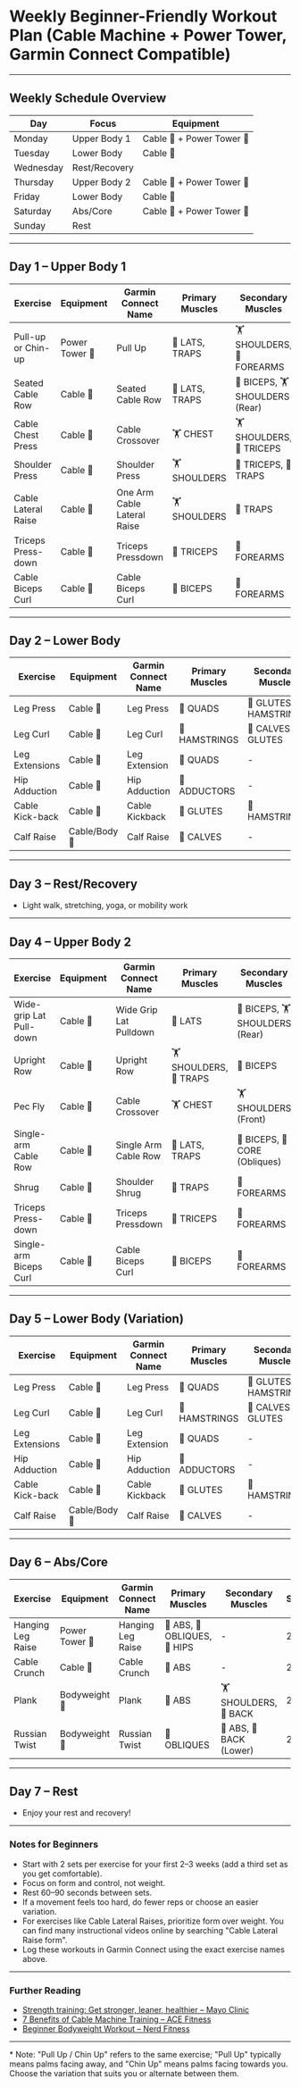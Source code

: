 # Weekly Beginner-Friendly Workout Plan (Cable Machine + Power Tower, Garmin Connect Compatible)

---

## Weekly Schedule Overview

| Day       | Focus         | Equipment              |
|-----------|--------------|------------------------|
| Monday    | Upper Body 1  | Cable 🔗 + Power Tower 🤸 |
| Tuesday   | Lower Body    | Cable 🔗               |
| Wednesday | Rest/Recovery |                        |
| Thursday  | Upper Body 2  | Cable 🔗 + Power Tower 🤸 |
| Friday    | Lower Body    | Cable 🔗               |
| Saturday  | Abs/Core      | Cable 🔗 + Power Tower 🤸 |
| Sunday    | Rest          |                        |

---

## Day 1 – Upper Body 1

| Exercise                  | Equipment      | Garmin Connect Name   | Primary Muscles              | Secondary Muscles             | Sets | Reps   |
|---------------------------|---------------|----------------------|------------------------------|-------------------------------|------|--------|
| Pull-up or Chin-up        | Power Tower 🤸 | Pull Up              | 🦾 LATS, TRAPS                | 🏋️ SHOULDERS, 💪 FOREARMS     | 2–3  | 5–8    |
| Seated Cable Row          | Cable 🔗      | Seated Cable Row     | 🦾 LATS, TRAPS                 | 💪 BICEPS, 🏋️ SHOULDERS (Rear) | 2–3  | 8–12   |
| Cable Chest Press         | Cable 🔗      | Cable Crossover      | 🏋️ CHEST                     | 🏋️ SHOULDERS, 💪 TRICEPS       | 2–3  | 8–12   |
| Shoulder Press            | Cable 🔗      | Shoulder Press       | 🏋️ SHOULDERS                  | 💪 TRICEPS, 🦾 TRAPS          | 2–3  | 8–12   |
| Cable Lateral Raise       | Cable 🔗      | One Arm Cable Lateral Raise  | 🏋️ SHOULDERS                  | 🦾 TRAPS                      | 2    | 10–12  |
| Triceps Press-down        | Cable 🔗      | Triceps Pressdown    | 💪 TRICEPS                   | 💪 FOREARMS                   | 2    | 10–12  |
| Cable Biceps Curl         | Cable 🔗      | Cable Biceps Curl    | 💪 BICEPS                    | 💪 FOREARMS                   | 2    | 10–12  |

---

## Day 2 – Lower Body

| Exercise            | Equipment    | Garmin Connect Name   | Primary Muscles | Secondary Muscles        | Sets | Reps   |
|---------------------|-------------|----------------------|-----------------|--------------------------|------|--------|
| Leg Press           | Cable 🔗    | Leg Press            | 🦵 QUADS        | 🍑 GLUTES, 🦵 HAMSTRINGS  | 2–3  | 10–15  |
| Leg Curl            | Cable 🔗    | Leg Curl             | 🦵 HAMSTRINGS   | 🦶 CALVES, 🍑 GLUTES      | 2–3  | 10–15  |
| Leg Extensions      | Cable 🔗    | Leg Extension        | 🦵 QUADS        | -                        | 2–3  | 10–15  |
| Hip Adduction       | Cable 🔗    | Hip Adduction        | 🦵 ADDUCTORS    | -                        | 2    | 12–15  |
| Cable Kick-back     | Cable 🔗    | Cable Kickback       | 🍑 GLUTES       | 🦵 HAMSTRINGS            | 2    | 10–12  |
| Calf Raise          | Cable/Body 🤸 | Calf Raise           | 🦶 CALVES       | -                        | 2    | 15–20  |

---

## Day 3 – Rest/Recovery

- Light walk, stretching, yoga, or mobility work

---

## Day 4 – Upper Body 2

| Exercise                  | Equipment      | Garmin Connect Name   | Primary Muscles | Secondary Muscles             | Sets | Reps   |
|---------------------------|---------------|----------------------|-----------------|-------------------------------|------|--------|
| Wide-grip Lat Pull-down   | Cable 🔗      | Wide Grip Lat Pulldown | 🦾 LATS         | 💪 BICEPS, 🏋️ SHOULDERS (Rear) | 2–3  | 8–12   |
| Upright Row               | Cable 🔗      | Upright Row          | 🏋️ SHOULDERS, 🦾 TRAPS | 💪 BICEPS                     | 2    | 10–12  |
| Pec Fly                   | Cable 🔗      | Cable Crossover      | 🏋️ CHEST        | 🏋️ SHOULDERS (Front)         | 2    | 10–12  |
| Single-arm Cable Row      | Cable 🔗      | Single Arm Cable Row | 🦾 LATS, TRAPS  | 💪 BICEPS, 🧘 CORE (Obliques) | 2    | 10–12  |
| Shrug                     | Cable 🔗      | Shoulder Shrug       | 🦾 TRAPS        | 💪 FOREARMS                   | 2    | 10–12  |
| Triceps Press-down        | Cable 🔗      | Triceps Pressdown    | 💪 TRICEPS      | 💪 FOREARMS                   | 2    | 10–12  |
| Single-arm Biceps Curl    | Cable 🔗      | Cable Biceps Curl    | 💪 BICEPS       | 💪 FOREARMS                   | 2    | 10–12  |

---

## Day 5 – Lower Body (Variation)

| Exercise            | Equipment    | Garmin Connect Name   | Primary Muscles | Secondary Muscles        | Sets | Reps   |
|---------------------|-------------|----------------------|-----------------|--------------------------|------|--------|
| Leg Press           | Cable 🔗    | Leg Press            | 🦵 QUADS        | 🍑 GLUTES, 🦵 HAMSTRINGS  | 2–3  | 10–15  |
| Leg Curl            | Cable 🔗    | Leg Curl             | 🦵 HAMSTRINGS   | 🦶 CALVES, 🍑 GLUTES      | 2–3  | 10–15  |
| Leg Extensions      | Cable 🔗    | Leg Extension        | 🦵 QUADS        | -                        | 2–3  | 10–15  |
| Hip Adduction       | Cable 🔗    | Hip Adduction        | 🦵 ADDUCTORS    | -                        | 2    | 12–15  |
| Cable Kick-back     | Cable 🔗    | Cable Kickback       | 🍑 GLUTES       | 🦵 HAMSTRINGS            | 2    | 10–12  |
| Calf Raise          | Cable/Body 🤸 | Calf Raise           | 🦶 CALVES       | -                        | 2    | 15–20  |

---

## Day 6 – Abs/Core

| Exercise             | Equipment      | Garmin Connect Name   | Primary Muscles      | Secondary Muscles     | Sets | Reps/Time |
|----------------------|---------------|----------------------|----------------------|-----------------------|------|-----------|
| Hanging Leg Raise    | Power Tower 🤸 | Hanging Leg Raise    | 🧘 ABS, 🧘 OBLIQUES, 🦵 HIPS | -                     | 2–3  | 8–12      |
| Cable Crunch         | Cable 🔗      | Cable Crunch         | 🧘 ABS               | -                     | 2–3  | 12–15     |
| Plank                | Bodyweight 🤸 | Plank                | 🧘 ABS               | 🏋️ SHOULDERS, 🦾 BACK | 2–3  | 30–45s    |
| Russian Twist        | Bodyweight 🤸 | Russian Twist        | 🧘 OBLIQUES          | 🧘 ABS, 🦾 BACK (Lower) | 2    | 15/side   |

---

## Day 7 – Rest

- Enjoy your rest and recovery!

---

### **Notes for Beginners**
- Start with 2 sets per exercise for your first 2–3 weeks (add a third set as you get comfortable).
- Focus on form and control, not weight.
- Rest 60–90 seconds between sets.
- If a movement feels too hard, do fewer reps or choose an easier variation.
- For exercises like Cable Lateral Raises, prioritize form over weight. You can find many instructional videos online by searching "Cable Lateral Raise form".
- Log these workouts in Garmin Connect using the exact exercise names above.

---

### **Further Reading**
- [Strength training: Get stronger, leaner, healthier – Mayo Clinic](https://www.mayoclinic.org/healthy-lifestyle/fitness/in-depth/strength-training/art-20046670)
- [7 Benefits of Cable Machine Training – ACE Fitness](https://www.acefitness.org/resources/everyone/blog/6763/7-benefits-of-cable-machine-training/)
- [Beginner Bodyweight Workout – Nerd Fitness](https://www.nerdfitness.com/blog/beginner-body-weight-workout-burn-fat-build-muscle/)

---

\* Note: "Pull Up / Chin Up" refers to the same exercise; "Pull Up" typically means palms facing away, and "Chin Up" means palms facing towards you. Choose the variation that suits you or alternate between them.